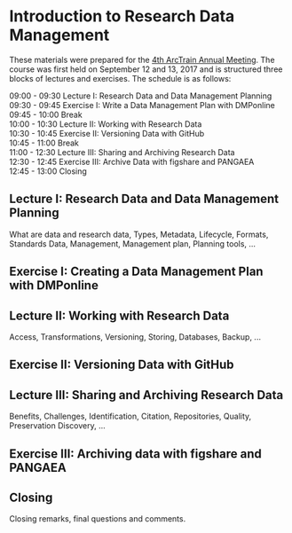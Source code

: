 # Introduction to Research Data Management 

These materials were prepared for the [4th ArcTrain Annual Meeting](https://www.marum.de/en/education-career/ArcTrain-2/Annual-Meeting-2017.html). The course was first held on September 12 and 13, 2017 and is structured three blocks of lectures and exercises. The schedule is as follows:

09:00 - 09:30 Lecture I: Research Data and Data Management Planning  
09:30 - 09:45 Exercise I: Write a Data Management Plan with DMPonline  
09:45 - 10:00 Break  
10:00 - 10:30 Lecture II: Working with Research Data  
10:30 - 10:45 Exercise II: Versioning Data with GitHub  
10:45 - 11:00 Break  
11:00 - 12:30 Lecture III: Sharing and Archiving Research Data  
12:30 - 12:45 Exercise III: Archive Data with figshare and PANGAEA  
12:45 - 13:00 Closing

## Lecture I: Research Data and Data Management Planning

What are data and research data, Types, Metadata, Lifecycle, Formats, Standards Data, Management, Management plan, Planning tools, ...

## Exercise I: Creating a Data Management Plan with DMPonline

## Lecture II: Working with Research Data

Access, Transformations, Versioning, Storing, Databases, Backup, ...

## Exercise II: Versioning Data with GitHub

## Lecture III: Sharing and Archiving Research Data

Benefits, Challenges, Identification, Citation, Repositories, Quality, Preservation Discovery, ...

## Exercise III: Archiving data with figshare and PANGAEA

## Closing

Closing remarks, final questions and comments.




